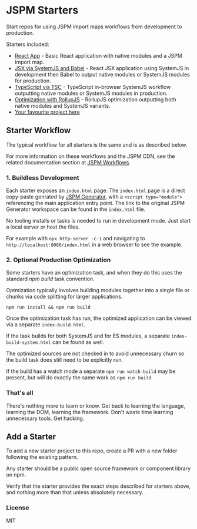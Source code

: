 # JSPM Starters

Start repos for using JSPM import maps workflows from development to production.

Starters included:

* [React App](tree/main/react) - Basic React application with native modules and a JSPM import map.
* [JSX via SystemJS and Babel](tree/main/systemjs-babel) - React JSX application using SystemJS in development then Babel to output native modules or SystemJS modules for production.
* [TypeScript via TSC](tree/main/typescript) - TypeScript in-browser SystemJS workflow outputting native modules or SystemJS modules in production.
* [Optimization with RollupJS](tree/main/rollup) - RollupJS optimization outputting both native modules and SystemJS variants.
* [Your favourite project here](#add-a-starter)

## Starter Workflow

The typical workflow for all starters is the same and is as described below.

For more information on these workflows and the JSPM CDN, see the related documentation section at [JSPM Workflows](https://jspm.org/docs/workflows).

### 1. Buildless Development

Each starter exposes an `index.html` page. The `index.html` page is a direct copy-paste genrated by [JSPM Generator](https://generator.jspm.io),
with a `<script type="module">` referencing the main application entry point. The link to the original JSPM Generator workspace can be found in the `index.html` file.

No tooling installs or tasks is needed to run in development mode. Just start a local server or host the files.

For example with `npx http-server -c-1` and navigating to `http://localhost:8080/index.html` in a web browser to see the example.

### 2. Optional Production Optimization

Some starters have an optimization task, and when they do this uses the standard _npm build_ task convention.

Optmization typically involves building modules together into a single file or chunks via code splitting for larger applications.

```
npm run install && npm run build
```

Once the optimization task has run, the optimized application can be viewed via a separate `index-build.html`.

If the task builds for both SystemJS and for ES modules, a separate `index-build-system.html` can be found as well.

The optimized sources are not checked in to avoid unnecessary churn so the build task does still need to be explicitly run.

If the build has a watch mode a separate `npm run watch-build` may be present, but will do exactly the same work as `npm run build`.

### That's all

There's nothing more to learn or know. Get back to learning the language, learning the DOM, learning the framework. Don't waste time learning unnecessary tools. Get hacking.

## Add a Starter

To add a new starter project to this repo, create a PR with a new folder following the existing pattern.

Any starter should be a public open source framework or component library on npm.

Verify that the starter provides the exact steps described for starters above, and nothing more than that unless absolutely necessary.

### License

MIT

